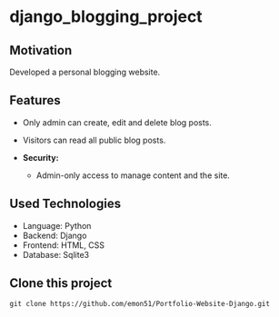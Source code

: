 # django_blogging_project

## Motivation
 Developed a personal blogging website.

## Features
- Only admin can create, edit and delete blog posts.
- Visitors can read all public blog posts.
  
    

- **Security:**
  - Admin-only access to manage content and the site.



## Used Technologies

- Language: Python
- Backend: Django
- Frontend: HTML, CSS
- Database: Sqlite3

## Clone this project
   ```
   git clone https://github.com/emon51/Portfolio-Website-Django.git
   ```



